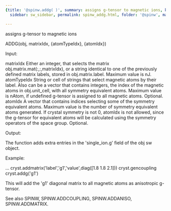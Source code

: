 ```yaml
---
{title: '@spinw.addg( )', summary: assigns g-tensor to magnetic ions, keywords: sample,
  sidebar: sw_sidebar, permalink: spinw_addg.html, folder: '@spinw', mathjax: 'true'}

---
```

assigns g-tensor to magnetic ions
 
ADDG(obj, matrixIdx, {atomTypeIdx}, {atomIdx})
 
Input:
 
matrixIdx     Either an integer, that selects the matrix
              obj.matrix.mat(:,:,matrixIdx), or a string identical to one
              of the previously defined matrix labels, stored in
              obj.matrix.label. Maximum value is nJ.
atomTypeIdx   String or cell of strings that select magnetic atoms by
              their label. Also can be a vector that contains integers,
              the index of the magnetic atoms in obj.unit_cell, with all
              symmetry equivalent atoms. Maximum value is nAtom, if
              undefined g-tensor is assigned to all magnetic atoms.
              Optional.
 atomIdx      A vector that contains indices selecting some of the
              symmetry equivalent atoms. Maximum value is the number of
              symmetry equivalent atoms generated. If crystal symmetry is
              not 0, atomIdx is not allowed, since the g-tensor for
              equivalent atoms will be calculated using the symmetry
              operators of the space group. Optional.
 
Output:
 
The function adds extra entries in the 'single_ion.g' field of the obj sw
object.
 
Example:
 
...
cryst.addmatrix('label','g1','value',diag([1.8 1.8 2.1]))
cryst.gencoupling
cryst.addg('g1')
 
This will add the 'g1' diagonal matrix to all magnetic atoms as
anisotropic g-tensor.
 
See also SPINW, SPINW.ADDCOUPLING, SPINW.ADDANISO, SPINW.ADDMATRIX.
 

